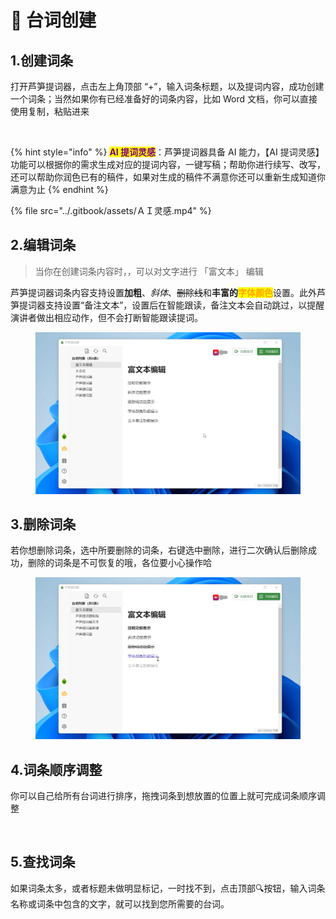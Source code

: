 # 📝 台词创建

## 1.创建词条

打开芦笋提词器，点击左上角顶部 “+”，输入词条标题，以及提词内容，成功创建一个词条；当然如果你有已经准备好的词条内容，比如 Word 文档，你可以直接使用复制，粘贴进来

<figure><img src="../.gitbook/assets/创建台词.gif" alt=""><figcaption></figcaption></figure>

{% hint style="info" %}
<mark style="color:purple;">**AI 提词灵感**</mark>：芦笋提词器具备 AI 能力，【AI 提词灵感】功能可以根据你的需求生成对应的提词内容，一键写稿；帮助你进行续写、改写，还可以帮助你润色已有的稿件，如果对生成的稿件不满意你还可以重新生成知道你满意为止
{% endhint %}

{% file src="../.gitbook/assets/ＡＩ灵感.mp4" %}

## 2.编辑词条

> 当你在创建词条内容时，，可以对文字进行 「富文本」 编辑

芦笋提词器词条内容支持设置**加粗**、_斜体_、~~删除线~~和**丰富的**<mark style="color:orange;">**字体颜色**</mark>设置。此外芦笋提词器支持设置“备注文本”，设置后在智能跟读，备注文本会自动跳过，以提醒演讲者做出相应动作，但不会打断智能跟读提词。

<figure><img src="../.gitbook/assets/富文本展示 (1).gif" alt=""><figcaption></figcaption></figure>

## 3.删除词条

若你想删除词条，选中所要删除的词条，右键选中删除，进行二次确认后删除成功，删除的词条是不可恢复的哦，各位要小心操作哈

<figure><img src="../.gitbook/assets/删除词条.gif" alt=""><figcaption></figcaption></figure>



## 4.词条顺序调整

你可以自己给所有台词进行排序，拖拽词条到想放置的位置上就可完成词条顺序调整

<figure><img src="../.gitbook/assets/换顺序.gif" alt=""><figcaption></figcaption></figure>



## 5.查找词条

如果词条太多，或者标题未做明显标记，一时找不到，点击顶部🔍按钮，输入词条名称或词条中包含的文字，就可以找到您所需要的台词。

<figure><img src="../.gitbook/assets/搜索.gif" alt=""><figcaption></figcaption></figure>

